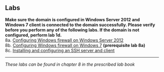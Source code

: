 ## Labs

**Make sure the domain is configured in Windows Server 2012 and Windows 7 client is connected to the domain successfully. Please verify before you perform any of the following labs. If the domain is not configured, perform lab 1d.**  
8a. [Configuring Windows firewall on Windows Server 2012](https://vimeo.com/230868629/dd0e404b70)  
8b. [Configuring Windows firewall on Windows 7](https://vimeo.com/230868772/28a12640e2) **(prerequisite lab 8a)**  
8c. [Installing and configuring an SSH server and client](https://vimeo.com/230869291/bac2594591)  
___
*These labs can be found in chapter 8 in the prescribed lab book* 
